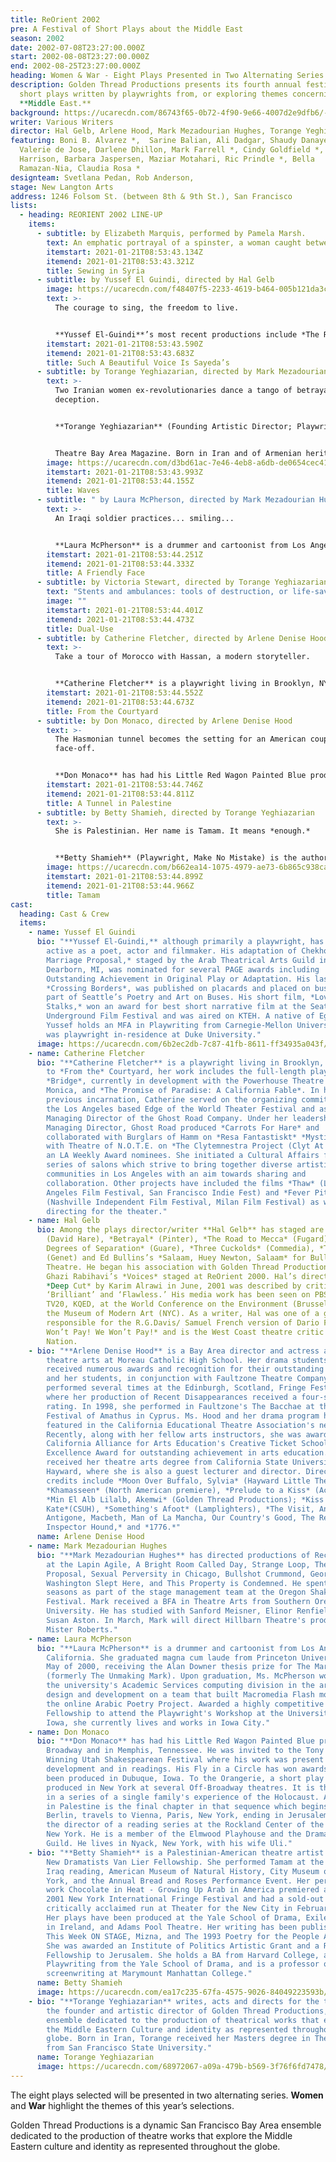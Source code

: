 ```yaml
---
title: ReOrient 2002
pre: A Festival of Short Plays about the Middle East
season: 2002
date: 2002-07-08T23:27:00.000Z
start: 2002-08-08T23:27:00.000Z
end: 2002-08-25T23:27:00.000Z
heading: Women & War - Eight Plays Presented in Two Alternating Series.
description: Golden Thread Productions presents its fourth annual festival of
  short plays written by playwrights from, or exploring themes concerning, the
  **Middle East.**
background: https://ucarecdn.com/86743f65-0b72-4f90-9e66-4007d2e9dfb6/-/crop/1708x987/0,139/-/preview/
writer: Various Writers
director: Hal Gelb, Arlene Hood, Mark Mezadourian Hughes, Torange Yeghiazarian
featuring: Boni B. Alvarez *,  Sarine Balian, Ali Dadgar, Shaudy Danaye-Elmi,
  Valerie de Jose, Darlene Dhillon, Mark Farrell *, Cindy Goldfield *, Jeanette
  Harrison, Barbara Jaspersen, Maziar Motahari, Ric Prindle *, Bella
  Ramazan-Nia, Claudia Rosa *
designteam: Svetlana Pedan, Rob Anderson,
stage: New Langton Arts
address: 1246 Folsom St. (between 8th & 9th St.), San Francisco
lists:
  - heading: REORIENT 2002 LINE-UP
    items:
      - subtitle: by Elizabeth Marquis, performed by Pamela Marsh.
        text: An emphatic portrayal of a spinster, a woman caught between cultures.
        itemstart: 2021-01-21T08:53:43.134Z
        itemend: 2021-01-21T08:53:43.321Z
        title: Sewing in Syria
      - subtitle: by Yussef El Guindi, directed by Hal Gelb
        image: https://ucarecdn.com/f48407f5-2233-4619-b464-005b121da3cd/
        text: >-
          The courage to sing, the freedom to live.


          **Yussef El-Guindi**’s most recent productions include *The Ramayana* (co-adaptor) at ACT; and *Pilgrims Musa and Sheri in the New World*(winner of the Steinberg/American Theater Critics Association’s New Play Award in 2012; Gregory Award in 2011) also at ACT, and at Center Repertory Company (Walnut Creek, CA) 2013; and*Language Rooms*(Edgerton Foundation New American Play Award), co-produced by Golden Thread Productions and the Asian American Theater Company in San Francisco; at the Wilma Theater in Philadelphia (premiere), and at the Los Angeles Theater Center. His play *Our Enemies: Lively Scenes of Love and Combat* was produced by Silk Road Theater Project and won the M. Elizabeth Osborn award. It’s included in the anthology Four Arab American Plays, published by McFarland Books. His plays *Back of the Throat*, as well as *Such a Beautiful Voice is Sayeda’s and Karima’s City Pilgrims Musa and Sheri in the New Word* was published in the September, 2012 issue of American Theatre Magazine, and will soon be published by Dramatists Play Service, along with his play, *Jihad Jones and The Kalashnikov Babes*.
        itemstart: 2021-01-21T08:53:43.590Z
        itemend: 2021-01-21T08:53:43.683Z
        title: Such A Beautiful Voice Is Sayeda’s
      - subtitle: by Torange Yeghiazarian, directed by Mark Mezadourian Hughes.
        text: >-
          Two Iranian women ex-revolutionaries dance a tango of betrayal and
          deception.


          **Torange Yeghiazarian** (Founding Artistic Director; Playwright, Thanks- giving; Adapter, Shelter) founded Golden Thread in 1996, where she has directed Our Enemies: Lively Scenes of Love and Combat and Scenic Routes by Yussef El Guindi, The Myth of Creation by Sadegh Hedayat, Tamam by Betty Shamieh, Stuck by Amir Al-Azraki and Voice Room by Reza Soroor, amongst others. She is also a playwright, whose plays include Isfahan Blues (Gerbode-Hewlett Playwright Commission Award), 444 Days, The Fifth String: Ziryab’s Passage to Cordoba (ICCNC commission), and Call Me Mehdi (published in the TCG anthology “Salaam. Peace: An Anthology of Middle Eastern-American Drama”). Her articles have been published in The Drama Review, American Theatre Magazine, and


          Theatre Bay Area Magazine. Born in Iran and of Armenian heritage, she holds a Master’s degree in Theatre Arts from SFSU. She is one of the TCG Legacy Leaders of Color. She has received honors from the Cairo International Theatre Festival, the Symposium on Equity in the Entertainment Industry, and Theatre Bay Area.
        image: https://ucarecdn.com/d3bd61ac-7e46-4eb8-a6db-de0654cec41e/
        itemstart: 2021-01-21T08:53:43.993Z
        itemend: 2021-01-21T08:53:44.155Z
        title: Waves
      - subtitle: " by Laura McPherson, directed by Mark Mezadourian Hughes."
        text: >-
          An Iraqi soldier practices... smiling...


          **Laura McPherson** is a drummer and cartoonist from Los Angeles, California. She graduated magna cum laude from Princeton University in May of 2000, receiving the Alan Downer thesis prize for The Marks of Men (formerly The Unmaking Mark). Upon graduation, Ms. McPherson worked for the university's Academic Services computing division in the area of web design and development on a team that built Macromedia Flash modules for the online Arabic Poetry Project. Awarded a highly competitive Iowa Arts Fellowship to attend the Playwright's Workshop at the University of Iowa, she currently lives and works in Iowa City.
        itemstart: 2021-01-21T08:53:44.251Z
        itemend: 2021-01-21T08:53:44.333Z
        title: A Friendly Face
      - subtitle: by Victoria Stewart, directed by Torange Yeghiazarian
        text: "Stents and ambulances: tools of destruction, or life-savers?"
        image: ""
        itemstart: 2021-01-21T08:53:44.401Z
        itemend: 2021-01-21T08:53:44.473Z
        title: Dual-Use
      - subtitle: by Catherine Fletcher, directed by Arlene Denise Hood.
        text: >-
          Take a tour of Morocco with Hassan, a modern storyteller.


          **Catherine Fletcher** is a playwright living in Brooklyn, NY.  In addition to *From the* Courtyard, her work includes the full-length plays *Bridge*, currently in development with the Powerhouse Theatre in Santa Monica, and *The Promise of Paradise: A California Fable*.  In her previous incarnation, Catherine served on the organizing committee of the Los Angeles based Edge of the World Theater Festival and as the Managing Director of the Ghost Road Company.  Under her leadership as Managing Director, Ghost Road produced *Carrots For Hare* and collaborated with Burglars of Hamm on *Resa Fantastiskt* *Mystisk* and with Theatre of N.O.T.E. on *The Clytemnestra  Project (Clyt At Home),* an LA Weekly Award nominees. She initiated a Cultural Affairs funded series of salons which strive to bring together diverse artistic communities in Los Angeles with an aim towards sharing and collaboration. Other projects have included the films *Thaw* (Los Angeles Film Festival, San Francisco Indie Fest) and *Fever Pitch* (Nashville Independent Film Festival, Milan Film Festival) as well as directing for the theater.
        itemstart: 2021-01-21T08:53:44.552Z
        itemend: 2021-01-21T08:53:44.673Z
        title: From the Courtyard
      - subtitle: by Don Monaco, directed by Arlene Denise Hood
        text: >-
          The Hasmonian tunnel becomes the setting for an American couple’s
          face-off.


          **Don Monaco** has had his Little Red Wagon Painted Blue produced off-off Broadway and in Memphis, Tennessee. He was invited to the Tony Award Winning Utah Shakespearean Festival where his work was present in development and in readings. His Fly in a Circle has won awards and has been produced in Dubuque, Iowa. To the Orangerie, a short play has been produced in New York at several Off-Broadway theatres. It is the second in a series of a single family's experience of the Holocaust. A Tunnel in Palestine is the final chapter in that sequence which begins in Berlin, travels to Vienna, Paris, New York, ending in Jerusalem. Don is the director of a reading series at the Rockland Center of the Arts in New York. He is a member of the Elmwood Playhouse and the Dramatists Guild. He lives in Nyack, New York, with his wife Uli.
        itemstart: 2021-01-21T08:53:44.746Z
        itemend: 2021-01-21T08:53:44.811Z
        title: A Tunnel in Palestine
      - subtitle: by Betty Shamieh, directed by Torange Yeghiazarian
        text: >-
          She is Palestinian. Her name is Tamam. It means *enough.*


          **Betty Shamieh** (Playwright, Make No Mistake) is the author of fifteen plays. Credits include The Strangest (The Semitic Root), Fit for the Queen (Classical Theatre of Harlem), The Black Eyed (New York Theatre Workshop, Magic Theatre), Territories (Magic Theatre), and Roar (The New Group). She was a Clifton Visiting Artist at Harvard College, a Playwriting Fellow at the Radcliffe Institute, a UNESCO Young Artist for Intercultural Dialogue, and a Guggenheim Fellow in Drama and Performance Art. M.F.A., Yale School of Drama. [bettyshamieh.com](https://goldenthread.org/bettyshamieh.com).
        image: https://ucarecdn.com/b662ea14-1075-4979-ae73-6b865c938ca8/
        itemstart: 2021-01-21T08:53:44.899Z
        itemend: 2021-01-21T08:53:44.966Z
        title: Tamam
cast:
  heading: Cast & Crew
  items:
    - name: Yussef El Guindi
      bio: "**Yussef El-Guindi,** although primarily a playwright, has also been
        active as a poet, actor and filmmaker. His adaptation of Chekhov's *A
        Marriage Proposal,* staged by the Arab Theatrical Arts Guild in
        Dearborn, MI, was nominated for several PAGE awards including
        Outstanding Achievement in Original Play or Adaptation. His last poem,
        *Crossing Borders*, was published on placards and placed on buses as
        part of Seattle’s Poetry and Art on Buses. His short film, *Love
        Stalks,* won an award for best short narrative film at the Seattle
        Underground Film Festival and was aired on KTEH. A native of Egypt,
        Yussef holds an MFA in Playwriting from Carnegie-Mellon University and
        was playwright in-residence at Duke University."
      image: https://ucarecdn.com/6b2ec2db-7c87-41fb-8611-ff34935a043f/
    - name: Catherine Fletcher
      bio: "**Catherine Fletcher** is a playwright living in Brooklyn, NY. In addition
        to *From the* Courtyard, her work includes the full-length plays
        *Bridge*, currently in development with the Powerhouse Theatre in Santa
        Monica, and *The Promise of Paradise: A California Fable*. In her
        previous incarnation, Catherine served on the organizing committee of
        the Los Angeles based Edge of the World Theater Festival and as the
        Managing Director of the Ghost Road Company. Under her leadership as
        Managing Director, Ghost Road produced *Carrots For Hare* and
        collaborated with Burglars of Hamm on *Resa Fantastiskt* *Mystisk* and
        with Theatre of N.O.T.E. on *The Clytemnestra Project (Clyt At Home),*
        an LA Weekly Award nominees. She initiated a Cultural Affairs funded
        series of salons which strive to bring together diverse artistic
        communities in Los Angeles with an aim towards sharing and
        collaboration. Other projects have included the films *Thaw* (Los
        Angeles Film Festival, San Francisco Indie Fest) and *Fever Pitch*
        (Nashville Independent Film Festival, Milan Film Festival) as well as
        directing for the theater."
    - name: Hal Gelb
      bio: Among the plays director/writer **Hal Gelb** has staged are *Knuckle*
        (David Hare), *Betrayal* (Pinter), *The Road to Mecca* (Fugard), *Six
        Degrees of Separation* (Guare), *Three Cuckolds* (Commedia), *The Maids*
        (Genet) and Ed Bullins’s *Salaam, Huey Newton, Salaam* for Bullins’s BMT
        Theatre. He began his association with Golden Thread Productions with
        Ghazi Rabihavi’s *Voices* staged at ReOrient 2000. Hal’s direction of
        *Deep Cut* by Karim Alrawi in June, 2001 was described by critics as
        ‘Brilliant’ and ‘Flawless.’ His media work has been seen on PBS, KTVU,
        TV20, KQED, at the World Conference on the Environment (Brussels) and
        the Museum of Modern Art (NYC). As a writer, Hal was one of a group
        responsible for the R.G.Davis/ Samuel French version of Dario Fo’s *We
        Won’t Pay! We Won’t Pay!* and is the West Coast theatre critic for The
        Nation.
    - bio: "**Arlene Denise Hood** is a Bay Area director and actress and teaches
        theatre arts at Moreau Catholic High School. Her drama students have
        received numerous awards and recognition for their outstanding work. She
        and her students, in conjunction with Faultzone Theatre Company, have
        performed several times at the Edinburgh, Scotland, Fringe Festival,
        where her production of Recent Disappearances received a four-star
        rating. In 1998, she performed in Faultzone's The Bacchae at the
        Festival of Amathus in Cyprus. Ms. Hood and her drama program have been
        featured in the California Educational Theatre Association's newsletter.
        Recently, along with her fellow arts instructors, she was awarded The
        California Alliance for Arts Education's Creative Ticket School of
        Excellence Award for outstanding achievement in arts education. Arlene
        received her theatre arts degree from California State University,
        Hayward, where she is also a guest lecturer and director. Directing
        credits include *Moon Over Buffalo, Sylvia* (Hayward Little Theatre),
        *Khamasseen* (North American premiere), *Prelude to a Kiss* (Act Now!),
        *Min El Alb Lilalb, Akemwi* (Golden Thread Productions); *Kiss Me
        Kate*(CSUH), *Something's Afoot* (Lamplighters), *The Visit, Anouilh's
        Antigone, Macbeth, Man of La Mancha, Our Country's Good, The Real
        Inspector Hound,* and *1776.*"
      name: Arlene Denise Hood
    - name: Mark Mezadourian Hughes
      bio: "**Mark Mezadourian Hughes** has directed productions of Reckless, Picasso
        at the Lapin Agile, A Bright Room Called Day, Strange Loop, The
        Proposal, Sexual Perversity in Chicago, Bullshot Crummond, George
        Washington Slept Here, and This Property is Condemned. He spent several
        seasons as part of the stage management team at the Oregon Shakespeare
        Festival. Mark received a BFA in Theatre Arts from Southern Oregon
        University. He has studied with Sanford Meisner, Elinor Renfield and
        Susan Aston. In March, Mark will direct Hillbarn Theatre's production of
        Mister Roberts."
    - name: Laura McPherson
      bio: "**Laura McPherson** is a drummer and cartoonist from Los Angeles,
        California. She graduated magna cum laude from Princeton University in
        May of 2000, receiving the Alan Downer thesis prize for The Marks of Men
        (formerly The Unmaking Mark). Upon graduation, Ms. McPherson worked for
        the university's Academic Services computing division in the area of web
        design and development on a team that built Macromedia Flash modules for
        the online Arabic Poetry Project. Awarded a highly competitive Iowa Arts
        Fellowship to attend the Playwright's Workshop at the University of
        Iowa, she currently lives and works in Iowa City."
    - name: Don Monaco
      bio: "**Don Monaco** has had his Little Red Wagon Painted Blue produced off-off
        Broadway and in Memphis, Tennessee. He was invited to the Tony Award
        Winning Utah Shakespearean Festival where his work was present in
        development and in readings. His Fly in a Circle has won awards and has
        been produced in Dubuque, Iowa. To the Orangerie, a short play has been
        produced in New York at several Off-Broadway theatres. It is the second
        in a series of a single family's experience of the Holocaust. A Tunnel
        in Palestine is the final chapter in that sequence which begins in
        Berlin, travels to Vienna, Paris, New York, ending in Jerusalem. Don is
        the director of a reading series at the Rockland Center of the Arts in
        New York. He is a member of the Elmwood Playhouse and the Dramatists
        Guild. He lives in Nyack, New York, with his wife Uli."
    - bio: "**Betty Shamieh** is a Palestinian-American theatre artist. She received a
        New Dramatists Van Lier Fellowship. She performed Tamam at the Imagine:
        Iraq reading, American Museum of Natural History, City Museum of New
        York, and the Annual Bread and Roses Performance Event. Her performance
        work Chocolate in Heat - Growing Up Arab in America premiered at the
        2001 New York International Fringe Festival and had a sold-out and
        critically acclaimed run at Theater for the New City in February 2002.
        Her plays have been produced at the Yale School of Drama, Exiles Theatre
        in Ireland, and Adams Pool Theatre. Her writing has been published in
        This Week ON STAGE, Mizna, and The 1993 Poetry for the People Anthology.
        She was awarded an Institute of Politics Artistic Grant and a Radcliffe
        Fellowship to Jerusalem. She holds a BA from Harvard College, an MFA in
        Playwriting from the Yale School of Drama, and is a professor of
        screenwriting at Marymount Manhattan College."
      name: Betty Shamieh
      image: https://ucarecdn.com/ea17c235-67fa-4575-9026-84049223593b/
    - bio: "**Torange Yeghiazarian** writes, acts and directs for the theatre and is
        the founder and artistic director of Golden Thread Productions, an
        ensemble dedicated to the production of theatrical works that explore
        the Middle Eastern Culture and identity as represented throughout the
        globe. Born in Iran, Torange received her Masters degree in Theatre Arts
        from San Francisco State University."
      name: Torange Yeghiazarian
      image: https://ucarecdn.com/68972067-a09a-479b-b569-3f76f6fd7478/
---
```

The eight plays selected will be presented in two alternating series. **Women** and **War** highlight the themes of this year’s selections.

Golden Thread Productions is a dynamic San Francisco Bay Area ensemble dedicated to the production of theatre works that explore the Middle Eastern culture and identity as represented throughout the globe.